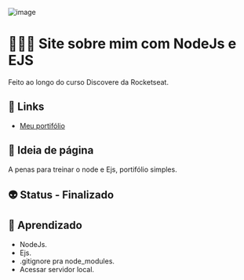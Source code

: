 ![image](https://user-images.githubusercontent.com/88604193/178566351-e4004b2d-facd-4b16-ad5e-cf50d38fb928.png)
<h1>👩🏽‍💻 Site sobre mim com NodeJs e EJS</h1>
<p>Feito ao longo do curso Discovere da Rocketseat.</p>
<h2>🎯 Links</h2>
<ul>
  <li>
    <a href="https://sabrinaalvesbrito.com.br" target="_blank">Meu portifólio</a>
  </li>
</ul>
<h2>👾 Ideia de página</h2>
<p>A penas para treinar o node e Ejs, portifólio simples.</p>
<h2>👽 Status - Finalizado</h2>
<h2>🧐 Aprendizado</h2>
<ul>
  <li>NodeJs.</li>
  <li>Ejs.</li>
  <li>.gitignore pra node_modules.</li>
  <li>Acessar servidor local.</li>
</ul>

